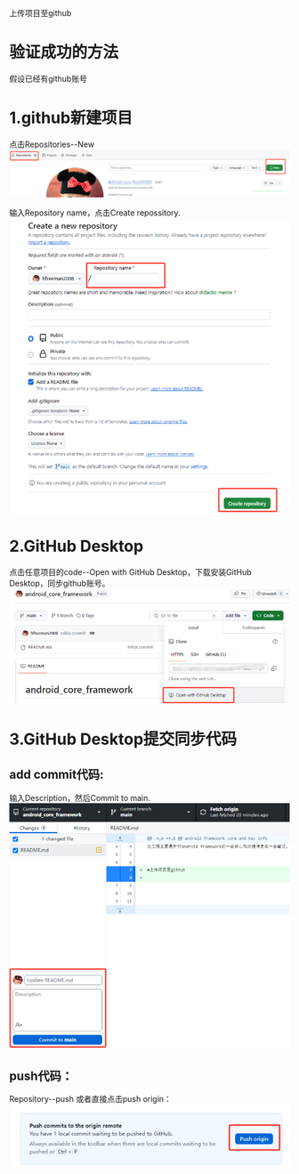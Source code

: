 上传项目至github

# 验证成功的方法
假设已经有github账号

# 1.github新建项目
点击Repositories--New
<img src=".\Images\new_repositories.png">  

输入Repository name，点击Create repossitory.
<img src=".\Images\create_a_new_repository.png">  

# 2.GitHub Desktop
点击任意项目的code--Open with GitHub Desktop，下载安装GitHub Desktop，同步github账号。
<img src=".\Images\open_with_github_desktop.png">  

# 3.GitHub Desktop提交同步代码
## add commit代码:
输入Description，然后Commit to main.
<img src=".\Images\commit_description.png">  


## push代码：
Repository--push
或者直接点击push origin：
<img src=".\Images\push_code.png">  



